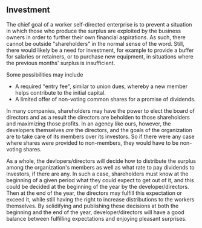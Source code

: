 ## Investment

The chief goal of a worker self-directed enterprise is to prevent a situation in which those who produce the surplus are exploited by the business owners in order to further their own financial aspirations. As such, there cannot be outside "shareholders" in the normal sense of the word. Still, there would likely be a need for investment, for example to provide a buffer for salaries or retainers, or to purchase new equipment, in situations where the previous months' surplus is insufficient.

Some possibilities may include

* A required "entry fee", similar to union dues, whereby a new member helps contribute to the initial capital.
* A limited offer of non-voting common shares for a promise of dividends.

In many companies, shareholders may have the power to elect the board of directors and as a result the directors are beholden to those shareholders and maximizing those profits. In an agency like ours, however, the developers themselves _are_ the directors, and the goals of the organization are to take care of its members over its investors. So if there were any case where shares were provided to non-members, they would have to be non-voting shares.

As a whole, the devlopers/directors will decide how to distribute the surplus among the organization's members as well as what rate to pay dividends to investors, if there are any. In such a case, shareholders must know at the beginning of a given period what they could expect to get out of it, and this could be decided at the beginning of the year by the developer/directors. Then at the end of the year, the directors may fulfill this expectation or exceed it, while still having the right to increase distributions to the workers themselves. By solidifying and publishing these decisions at both the beginning and the end of the year, developer/directors will have a good balance between fulfilling expectations and enjoying pleasant surprises.

